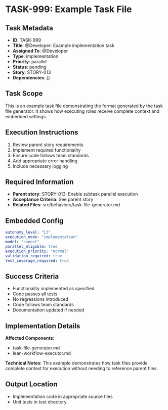 # TASK-999: Example Task File

## Task Metadata
- **ID**: TASK-999
- **Title**: @Developer: Example implementation task
- **Assigned To**: @Developer
- **Type**: implementation
- **Priority**: parallel
- **Status**: pending
- **Story**: STORY-013
- **Dependencies**: []

## Task Scope
This is an example task file demonstrating the format generated by the task file generator. It shows how executing roles receive complete context and embedded settings.

## Execution Instructions
1. Review parent story requirements
2. Implement required functionality
3. Ensure code follows team standards
4. Add appropriate error handling
5. Include necessary logging

## Required Information
- **Parent story**: STORY-013: Enable subtask parallel execution
- **Acceptance Criteria**: See parent story
- **Related Files**: src/behaviors/task-file-generator.md

## Embedded Config
```yaml
autonomy_level: "L3"
execution_mode: "implementation"
model: "sonnet"
parallel_eligible: true
execution_priority: "normal"
validation_required: true
test_coverage_required: true
```

## Success Criteria
- Functionality implemented as specified
- Code passes all tests
- No regressions introduced
- Code follows team standards
- Documentation updated if needed

## Implementation Details
**Affected Components:**
- task-file-generator.md
- lean-workflow-executor.md

**Technical Notes:**
This example demonstrates how task files provide complete context for execution without needing to reference parent files.

## Output Location
- Implementation code in appropriate source files
- Unit tests in test directory